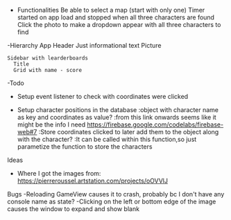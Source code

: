 - Functionalities
  Be able to select a map (start with only one)
  Timer started on app load and stopped when all three characters are found
  Click the photo to make a dropdown appear with all three characters to find

-Hierarchy
  App
    Header
      Just informational text
    Picture

    Sidebar with learderboards
      Title
      Grid with name - score
-Todo
<!-- - Layout a basic UI with only one component -->
<!-- - Setup router -->
<!-- - Create components -->
<!-- - Establish connection with Firebase -->
<!-- - Pass in image as a prop to Gameview -->
<!-- - Set timer when Gameview loads
  :do I have to set the state on App? it will be set to the database, so no need to pass it to Leaderboards -->
<!-- - Setup character showcase and timer elements -->
<!-- - Setup drowpdown when user clicks the screen
  :got the position on px but seems like I need to substract another unit(offset position?) -->
<!-- - Get 3 images per console(12) -->
<!-- - Assign 3 characters per console(use an object? snes:{mario: 'image.png'...} and conditionally import each one) -->
- Setup event listener to check with coordinates were clicked

- Setup character positions in the database
  :object with character name as key and coordinates as value?
  :from this link onwards seems like it might be the info I need
  https://firebase.google.com/codelabs/firebase-web#7 
  :Store coordinates clicked to later add them to the object along with the character?
  :It can be called within this function,so just parametize the function to store the characters

Ideas
- Where I got the images from:
https://pierreroussel.artstation.com/projects/oOVVlJ

Bugs
-Reloading GameView causes it to crash, probably bc I don't have any console name as state?
-Clicking on the left or bottom edge of the image causes the window to expand and show blank